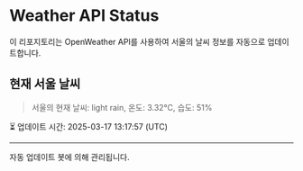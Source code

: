 
# Weather API Status

이 리포지토리는 OpenWeather API를 사용하여 서울의 날씨 정보를 자동으로 업데이트합니다.

## 현재 서울 날씨
> 서울의 현재 날씨: light rain, 온도: 3.32°C, 습도: 51%

⏳ 업데이트 시간: 2025-03-17 13:17:57 (UTC)

---
자동 업데이트 봇에 의해 관리됩니다.

